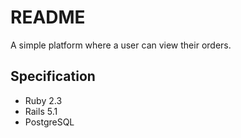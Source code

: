 # README

A simple platform where a user can view their orders.

## Specification

* Ruby 2.3
* Rails 5.1
* PostgreSQL
